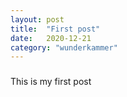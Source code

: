 ```yaml
---
layout: post
title:  "First post"
date:   2020-12-21
category: "wunderkammer"
---
```

###

This is my first post
